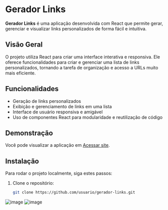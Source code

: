 # Gerador Links
**Gerador Links** é uma aplicação desenvolvida com React que permite gerar, gerenciar e visualizar links personalizados de forma fácil e intuitiva.

## Visão Geral
O projeto utiliza React para criar uma interface interativa e responsiva. Ele oferece funcionalidades para criar e gerenciar uma lista de links personalizados, tornando a tarefa de organização e acesso a URLs muito mais eficiente.

## Funcionalidades
- Geração de links personalizados
- Exibição e gerenciamento de links em uma lista
- Interface de usuário responsiva e amigável
- Uso de componentes React para modularidade e reutilização de código

## Demonstração
Você pode visualizar a aplicação em [Acessar site](https://gerador-de-link.netlify.app/).

## Instalação
Para rodar o projeto localmente, siga estes passos:

1. Clone o repositório:
   ```bash
   git clone https://github.com/usuario/gerador-links.git
![image](https://github.com/user-attachments/assets/c5fd0fab-456d-4d9b-971c-72cb6ba69d03)
![image](https://github.com/user-attachments/assets/202f4ca3-ee48-4246-b111-5e9ee6a3680b)
